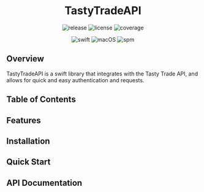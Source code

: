 <h1 align="center">TastyTradeAPI</h1>

<p align="center">
    <img src="https://img.shields.io/github/v/release/klou23/TastyTradeAPI" alt="release"/>
    <img src="https://img.shields.io/github/license/klou23/TastyTradeAPI" alt="license"/>
    <img src="https://img.shields.io/badge/coverage-94%25-brightgreen" alt="coverage"/>
</p>
<p align="center" style="margin-top: 0">
    <img src="https://img.shields.io/badge/Swift-5.10-orange" alt="swift"/>
    <img src="https://img.shields.io/badge/macOS-13.0+-blue" alt="macOS"/>
    <img src="https://img.shields.io/badge/Swift%20Package%20Manager-compatible-brightgreen" alt="spm"/>
</p>

## Overview

TastyTradeAPI is a swift library that integrates with the Tasty Trade API, and allows for quick
and easy authentication and requests.

## Table of Contents

## Features

## Installation

## Quick Start

## API Documentation